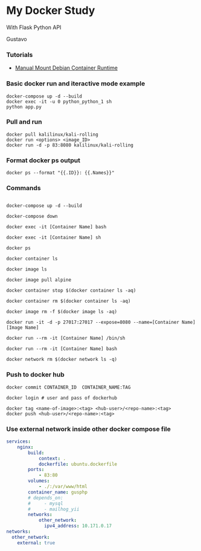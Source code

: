 # My Docker Study

With Flask Python API

Gustavo

### Tutorials
- [Manual Mount Debian Container Runtime](./tutorials/ManualDebianContainerRuntime.md)

### Basic docker run and iteractive mode example
```
docker-compose up -d --build
docker exec -it -u 0 python_python_1 sh
python app.py
```

### Pull and run
```
docker pull kalilinux/kali-rolling
docker run <options> <image_ID>
docker run -d -p 83:8080 kalilinux/kali-rolling
```
### Format docker ps output
```
docker ps --format "{{.ID}}: {{.Names}}"
```
### Commands
```

docker-compose up -d --build

docker-compose down

docker exec -it [Container Name] bash

docker exec -it [Container Name] sh

docker ps

docker container ls

docker image ls

docker image pull alpine

docker container stop $(docker container ls -aq)

docker container rm $(docker container ls -aq)

docker image rm -f $(docker image ls -aq)

docker run -it -d -p 27017:27017 --expose=8080 --name=[Container Name] [Image Name]

docker run --rm -it [Container Name] /bin/sh

docker run --rm -it [Container Name] bash

docker network rm $(docker network ls -q)

```

### Push to docker hub
```
docker commit CONTAINER_ID  CONTAINER_NAME:TAG

docker login # user and pass of dockerhub

docker tag <name-of-image>:<tag> <hub-user>/<repo-name>:<tag>
docker push <hub-user>/<repo-name>:<tag>
```
### Use external network inside other docker compose file
```yaml
services:
    nginx:
        build:
            context: .
            dockerfile: ubuntu.dockerfile
        ports:
            - 83:80
        volumes:
            - ./:/var/www/html
        container_name: gusphp
        # depends_on:
        #     - mysql
        #     - mailhog_yii
        networks:
            other_network:
              ipv4_address: 10.171.0.17
networks:
  other_network:
    external: true
```

